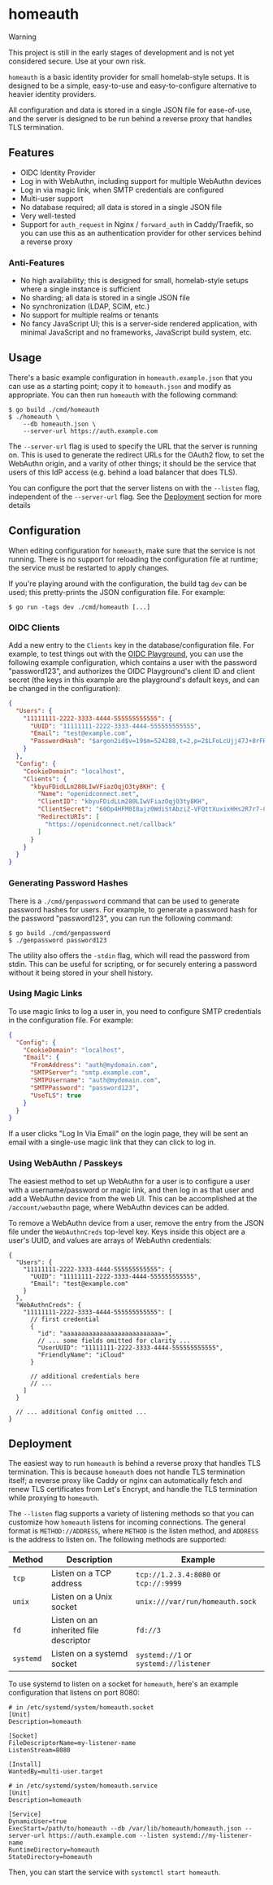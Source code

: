 # homeauth

> [!WARNING]
> This project is still in the early stages of development and is not yet
> considered secure. Use at your own risk.

`homeauth` is a basic identity provider for small homelab-style setups. It is
designed to be a simple, easy-to-use and easy-to-configure alternative to
heavier identity providers.

All configuration and data is stored in a single JSON file for ease-of-use, and
the server is designed to be run behind a reverse proxy that handles TLS
termination.

## Features

- OIDC Identity Provider
- Log in with WebAuthn, including support for multiple WebAuthn devices
- Log in via magic link, when SMTP credentials are configured
- Multi-user support
- No database required; all data is stored in a single JSON file
- Very well-tested
- Support for `auth_request` in Nginx / `forward_auth` in Caddy/Traefik, so you
  can use this as an authentication provider for other services behind a
  reverse proxy

### Anti-Features

- No high availability; this is designed for small, homelab-style setups where
  a single instance is sufficient
- No sharding; all data is stored in a single JSON file
- No synchronization (LDAP, SCIM, etc.)
- No support for multiple realms or tenants
- No fancy JavaScript UI; this is a server-side rendered application, with
  minimal JavaScript and no frameworks, JavaScript build system, etc.

## Usage

There's a basic example configuration in `homeauth.example.json` that you can
use as a starting point; copy it to `homeauth.json` and modify as appropriate.
You can then run `homeauth` with the following command:

```shell
$ go build ./cmd/homeauth
$ ./homeauth \
    --db homeauth.json \
    --server-url https://auth.example.com
```

The `--server-url` flag is used to specify the URL that the server is running
on. This is used to generate the redirect URLs for the OAuth2 flow, to set the
WebAuthn origin, and a varity of other things; it should be the service that
users of this IdP access (e.g. behind a load balancer that does TLS).

You can configure the port that the server listens on with the `--listen` flag,
independent of the `--server-url` flag. See the [Deployment](#deployment)
section for more details

## Configuration

When editing configuration for `homeauth`, make sure that the service is not
running. There is no support for reloading the configuration file at runtime;
the service must be restarted to apply changes.

If you're playing around with the configuration, the build tag `dev` can be
used; this pretty-prints the JSON configuration file. For example:

```shell
$ go run -tags dev ./cmd/homeauth [...]
```

### OIDC Clients

Add a new entry to the `Clients` key in the database/configuration file. For
example, to test things out with the [OIDC Playground][oplay], you
can use the following example configuration, which contains a user with the
password "password123", and authorizes the OIDC Playground's client ID and
client secret (the keys in this example are the playground's default keys, and
can be changed in the configuration):

```json
{
  "Users": {
    "11111111-2222-3333-4444-555555555555": {
      "UUID": "11111111-2222-3333-4444-555555555555",
      "Email": "test@example.com",
      "PasswordHash": "$argon2id$v=19$m=524288,t=2,p=2$LFoLcUjj47J+8rFKTkV2Vw$cETlZXupXaGj+kuweaU8mA"
    }
  },
  "Config": {
    "CookieDomain": "localhost",
    "Clients": {
      "kbyuFDidLLm280LIwVFiazOqjO3ty8KH": {
        "Name": "openidconnect.net",
        "ClientID": "kbyuFDidLLm280LIwVFiazOqjO3ty8KH",
        "ClientSecret": "60Op4HFM0I8ajz0WdiStAbziZ-VFQttXuxixHHs2R7r7-CW8GR79l-mmLqMhc-Sa",
        "RedirectURIs": [
          "https://openidconnect.net/callback"
        ]
      }
    }
  }
}
```

[oplay]: https://openidconnect.net

### Generating Password Hashes

There is a `./cmd/genpassword` command that can be used to generate password
hashes for users. For example, to generate a password hash for the password
"password123", you can run the following command:

```shell
$ go build ./cmd/genpassword
$ ./genpassword password123
```

The utility also offers the `-stdin` flag, which will read the password from
stdin. This can be useful for scripting, or for securely entering a password
without it being stored in your shell history.

### Using Magic Links

To use magic links to log a user in, you need to configure SMTP credentials in
the configuration file. For example:

```json
{
  "Config": {
    "CookieDomain": "localhost",
    "Email": {
      "FromAddress": "auth@mydomain.com",
      "SMTPServer": "smtp.example.com",
      "SMTPUsername": "auth@mydomain.com",
      "SMTPPassword": "password123",
      "UseTLS": true
    }
  }
}
```

If a user clicks "Log In Via Email" on the login page, they will be sent an
email with a single-use magic link that they can click to log in.

### Using WebAuthn / Passkeys

The easiest method to set up WebAuthn for a user is to configure a user with a
username/password or magic link, and then log in as that user and add a
WebAuthn device from the web UI. This can be accomplished at the
`/account/webauthn` page, where WebAuthn devices can be added.

To remove a WebAuthn device from a user, remove the entry from the JSON file
under the `WebAuthnCreds` top-level key. Keys inside this object are a user's
UUID, and values are arrays of WebAuthn credentials:

```jsonc
{
  "Users": {
    "11111111-2222-3333-4444-555555555555": {
      "UUID": "11111111-2222-3333-4444-555555555555",
      "Email": "test@example.com"
    }
  },
  "WebAuthnCreds": {
    "11111111-2222-3333-4444-555555555555": [
      // first credential
      {
        "id": "aaaaaaaaaaaaaaaaaaaaaaaaaaa=",
        // ... some fields omitted for clarity ...
        "UserUUID": "11111111-2222-3333-4444-555555555555",
        "FriendlyName": "iCloud"
      }

      // additional credentials here
      // ...
    ]
  }
  
  // ... additional Config omitted ...
}
```

## Deployment

The easiest way to run `homeauth` is behind a reverse proxy that handles TLS
termination. This is because `homeauth` does not handle TLS termination itself;
a reverse proxy like Caddy or nginx can automatically fetch and renew TLS
certificates from Let's Encrypt, and handle the TLS termination while proxying
to `homeauth`.

The `--listen` flag supports a variety of listening methods so that you can
customize how `homeauth` listens for incoming connections. The general format
is `METHOD://ADDRESS`, where `METHOD` is the listen method, and `ADDRESS` is
the address to listen on. The following methods are supported:

| Method | Description | Example |
|--------|-------------|---------|
| `tcp` | Listen on a TCP address | `tcp://1.2.3.4:8080` or `tcp://:9999` |
| `unix` | Listen on a Unix socket | `unix:///var/run/homeauth.sock` |
| `fd` | Listen on an inherited file descriptor | `fd://3` |
| `systemd` | Listen on a systemd socket | `systemd://1` or `systemd://listener` |

To use systemd to listen on a socket for `homeauth`, here's an example
configuration that listens on port 8080:

```desktop
# in /etc/systemd/system/homeauth.socket
[Unit]
Description=homeauth

[Socket]
FileDescriptorName=my-listener-name
ListenStream=8080

[Install]
WantedBy=multi-user.target
```

```desktop
# in /etc/systemd/system/homeauth.service
[Unit]
Description=homeauth

[Service]
DynamicUser=true
ExecStart=/path/to/homeauth --db /var/lib/homeauth/homeauth.json --server-url https://auth.example.com --listen systemd://my-listener-name
RuntimeDirectory=homeauth
StateDirectory=homeauth
```

Then, you can start the service with `systemctl start homeauth`.
